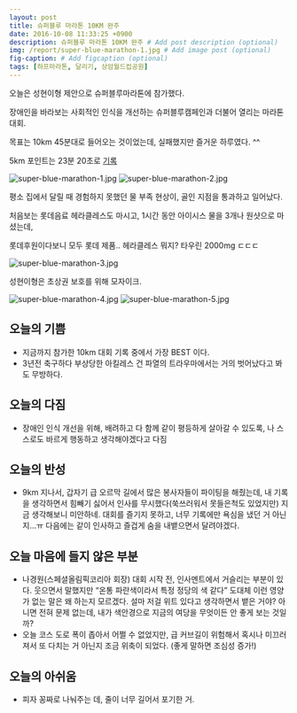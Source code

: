 ```yaml
---
layout: post
title: 슈퍼블루 마라톤 10KM 완주
date: 2016-10-08 11:33:25 +0900
description: 슈퍼블루 마라톤 10KM 완주 # Add post description (optional)
img: /report/super-blue-marathon-1.jpg # Add image post (optional)
fig-caption: # Add figcaption (optional)
tags: [하프마라톤, 달리기, 상암월드컵공원]
---
```

오늘은 성현이형 제안으로 슈퍼블루마라톤에 참가했다.

장애인을 바라보는 사회적인 인식을 개선하는 슈퍼블루캠페인과 더불어 열리는 마라톤 대회.

목표는 10km 45분대로 들어오는 것이었는데, 실패했지만 즐거운 하루였다. ^^

5km 포인트는 23분 20초로  [기록](http://www.runlive.co.kr/desktop/liveView.php?pid=10289&rtype=1&bib=2565&gender=M&uPid=964)

![super-blue-marathon-1.jpg](/img/in-post/super-blue-marathon-1.jpg)
![super-blue-marathon-2.jpg](/img/in-post/super-blue-marathon-2.jpg)

평소 집에서 달릴 때 경험하지 못했던 물 부족 현상이, 골인 지점을 통과하고 일어났다.

처음보는 롯데음료 헤라클레스도 마시고, 1시간 동안 아이시스 물을 3개나 원샷으로 마셨는데,

롯데후원이다보니 모두 롯데 제품.. 헤라클레스 뭐지? 타우린 2000mg ㄷㄷㄷ

![super-blue-marathon-3.jpg](/img/in-post/super-blue-marathon-3.jpg)

성현이형은 초상권 보호를 위해 모자이크.

![super-blue-marathon-4.jpg](/img/in-post/super-blue-marathon-4.jpg)
![super-blue-marathon-5.jpg](/img/in-post/super-blue-marathon-5.jpg)

## 오늘의 기쁨

-   지금까지 참가한 10km 대회 기록 중에서 가장 BEST 이다.
-   3년전 축구하다 부상당한 아킬레스 건 파열의 트라우마에서는 거의 벗어났다고 봐도 무방하다.

## 오늘의 다짐

-   장애인 인식 개선을 위해, 배려하고 다 함께 같이 평등하게 살아갈 수 있도록, 나 스스로도 바르게 행동하고 생각해야겠다고 다짐

## 오늘의 반성

-   9km 지나서, 갑자기 급 오르막 길에서 많은 봉사자들이 파이팅을 해줬는데, 내 기록을 생각하면서 힘빼기 싫어서 인사를 무시했다(쑥쓰러워서 못들은척도 있었지만) 지금 생각해보니 미안하네. 대회를 즐기지 못하고, 너무 기록에만 욕심을 냈던 거 아닌지…ㅠ 다음에는 같이 인사하고 즐겁게 숨을 내뱉으면서 달려야겠다.

## 오늘 마음에 들지 않은 부분

-   나경원(스페셜올림픽코리아 회장) 대회 시작 전, 인사멘트에서 거슬리는 부분이 있다. 웃으면서 말했지만 “온통 파란색이라서 특정 정당의 색 같다”  도대체 이런 영양가 없는 말은 왜 하는지 모르겠다. 설마 저걸 위트 있다고 생각하면서 뱉은 거야? 아니면 전혀 문제 없는데, 내가 색안경으로 지금의 여당을 무엇이든 안 좋게 보는 것일까?
-   오늘 코스 도로 폭이 좁아서 어쩔 수 없었지만, 급 커브길이 위험해서 혹시나 미끄러져서 또 다치는 거 아닌지 조금 위축이 되었다. (좋게 말하면 조심성 증가!)

## 오늘의 아쉬움

-   피자 꽁짜로 나눠주는 데, 줄이 너무 길어서 포기한 거.